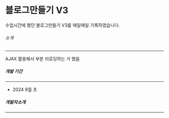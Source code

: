 # 블로그만들기 V3
수업시간에 했던 블로그만들기 V3를 매일매일 기록하였습니다.

###### 소개
---
AJAX 활용해서 부분 리로딩하는 거 했음

##### 개발 기간
- - - 
- 2024 9월 초

##### 개발자소개
***
